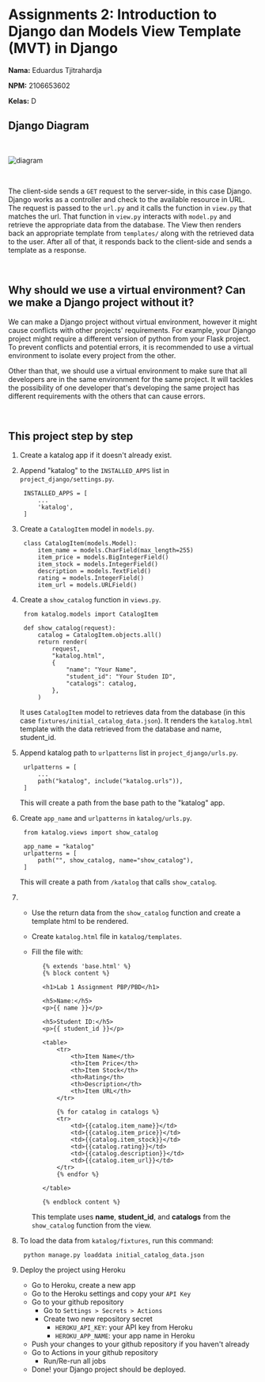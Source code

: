 # Assignments 2: Introduction to Django dan Models View Template (MVT) in Django

**Nama:** Eduardus Tjitrahardja

**NPM:** 2106653602

**Kelas:** D

## Django Diagram
<br/>

![diagram](/static/media/diagram.png)

<br/>

The client-side sends a `GET` request to the server-side, in this case Django. Django works as a controller and check to the available resource in URL. The request is passed to the `url.py` and it calls the function in `view.py` that matches the url. That function in `view.py` interacts with `model.py` and retrieve the appropriate data from the database. The View then renders back an appropriate template from `templates/` along with the retrieved data to the user. After all of that, it responds back to the client-side and sends a template as a response.

<br/>

## Why should we use a virtual environment? Can we make a Django project without it?

We can make a Django project without virtual environment, however it might cause conflicts with other projects' requirements. For example, your Django project might require a different version of python from your Flask project. To prevent conflicts and potential errors, it is recommended to use a virtual environment to isolate every project from the other.

Other than that, we should use a virtual environment to make sure that all developers are in the same environment for the same project. It will tackles the possibility of one developer that's developing the same project has different requirements with the others that can cause errors.

<br/>

## This project step by step
1. Create a katalog app if it doesn't already exist.
2. Append "katalog" to the `INSTALLED_APPS` list in `project_django/settings.py`.

        INSTALLED_APPS = [
            ...
            'katalog',
        ]

3. Create a `CatalogItem` model in `models.py`.

        class CatalogItem(models.Model):
            item_name = models.CharField(max_length=255)
            item_price = models.BigIntegerField()
            item_stock = models.IntegerField()
            description = models.TextField()
            rating = models.IntegerField()
            item_url = models.URLField()

4. Create a `show_catalog` function in `views.py`.

        from katalog.models import CatalogItem

        def show_catalog(request):
            catalog = CatalogItem.objects.all()
            return render(
                request,
                "katalog.html",
                {
                    "name": "Your Name",
                    "student_id": "Your Studen ID",
                    "catalogs": catalog,
                },
            )

    It uses `CatalogItem` model to retrieves data from the database (in this case `fixtures/initial_catalog_data.json`). It renders the `katalog.html` template with the data retrieved from the database and name, student_id.

5. Append katalog path to `urlpatterns` list in `project_django/urls.py`.

        urlpatterns = [
            ...
            path("katalog", include("katalog.urls")),
        ]

    This will create a path from the base path to the "katalog" app.

6. Create `app_name` and `urlpatterns` in `katalog/urls.py`.

        from katalog.views import show_catalog

        app_name = "katalog"
        urlpatterns = [
            path("", show_catalog, name="show_catalog"),
        ]

    This will create a path from `/katalog` that calls `show_catalog`.

7. 
   - Use the return data from the `show_catalog` function and create a template html to be rendered.
   - Create `katalog.html` file in `katalog/templates`.
   - Fill the file with:
  
            {% extends 'base.html' %}
            {% block content %}

            <h1>Lab 1 Assignment PBP/PBD</h1>

            <h5>Name:</h5>
            <p>{{ name }}</p>

            <h5>Student ID:</h5>
            <p>{{ student_id }}</p>

            <table>
                <tr>
                    <th>Item Name</th>
                    <th>Item Price</th>
                    <th>Item Stock</th>
                    <th>Rating</th>
                    <th>Description</th>
                    <th>Item URL</th>
                </tr>

                {% for catalog in catalogs %}
                <tr>
                    <td>{{catalog.item_name}}</td>
                    <td>{{catalog.item_price}}</td>
                    <td>{{catalog.item_stock}}</td>
                    <td>{{catalog.rating}}</td>
                    <td>{{catalog.description}}</td>
                    <td>{{catalog.item_url}}</td>
                </tr>
                {% endfor %}

            </table>

            {% endblock content %}

        This template uses **name**, **student_id**, and **catalogs** from the `show_catalog` function from the view.

8. To load the data from `katalog/fixtures`, run this command:

        python manage.py loaddata initial_catalog_data.json

9. Deploy the project using Heroku
    - Go to Heroku, create a new app
    - Go to the Heroku settings and copy your `API Key`
    - Go to your github repository
      - Go to `Settings > Secrets > Actions`
      - Create two new repository secret
        - `HEROKU_API_KEY`: your API key from Heroku
        - `HEROKU_APP_NAME`: your app name in Heroku
    - Push your changes to your github repository if you haven't already
    - Go to Actions in your github repository
      - Run/Re-run all jobs
    - Done! your Django project should be deployed.